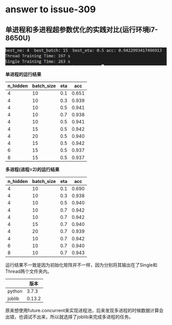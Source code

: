 answer to issue-309
===================

单进程和多进程超参数优化的实践对比(运行环境i7-8650U)  
------------------------------------------------
![运行结果](Issue-309.PNG)

**单进程的运行结果**

|n_hidden |batch_size| eta | acc  |
|  ----   |   ----   | ----| ---- |
|4        | 10       | 0.1 |0.651 |
|4        | 10       | 0.3 |0.939 |
|4        | 10       | 0.5 |0.941 |
|4        | 10       | 0.7 |0.938 |
|4        | 10       | 0.5 |0.941 |
|4        | 15       | 0.5 |0.942 |
|4        | 20       | 0.5 |0.940 |
|4        | 15       | 0.5 |0.942 |
|6        | 15       | 0.5 |0.937 |
|8        | 15       | 0.5 |0.937 |  


**多进程(进程=2)的运行结果**

|n_hidden |batch_size| eta  |acc  |
|   ----  |----     |----   |---- |
|4        |10       |0.1    |0.690|
|4        |10       |0.3    |0.938|
|4        |10       |0.5    |0.940|
|4        |10       |0.7    |0.942|
|4        |10       |0.7    |0.942|
|4        |15       |0.7    |0.940|
|4        |20       |0.7    |0.939|
|4        |10       |0.7    |0.942|
|6        |10       |0.7    |0.940|
|8        |10       |0.7    |0.943|  


运行结果不一致是因为初始化矩阵并不一样，因为分别将其输出在了Single和Thread两个文件夹内。   


|         | 版本    |
|----     | -----   |
|python   | 3.7.3   | 
|joblib   | 0.13.2  |   

原来想使用future.concurrent来实现进程池，后来发现多进程的时候数据计算会出错，也调试不出来，所以就选择了joblib来完成多进程的任务。
